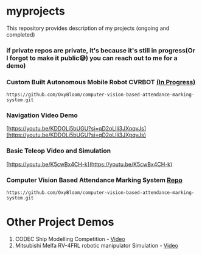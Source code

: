 # myprojects
This repository provides description of my projects (ongoing and completed)
### if private repos are private, it's because it's still in progress(Or I forgot to make it public😅) you can reach out to me for a demo)

### Custom Built Autonomous Mobile Robot CVRBOT [(In Progress)](https://github.com/OxyBloom/cvrbot.git)

```https://github.com/OxyBloom/computer-vision-based-attendance-marking-system.git```
### Navigation Video Demo

[https://youtu.be/KDDOLi5bUGU?si=qD2oLlli3JXpqvJs](https://youtu.be/KDDOLi5bUGU?si=qD2oLlli3JXpqvJs)

### Basic Teleop Video and Simulation

[https://youtu.be/K5cwBx4CH-k](https://youtu.be/K5cwBx4CH-k)


### Computer Vision Based Attendance Marking System [Repo](https://github.com/OxyBloom/computer-vision-based-attendance-marking-system.git)

```https://github.com/OxyBloom/computer-vision-based-attendance-marking-system.git```

# Other Project Demos
1. CODEC Ship Modelling Competition - [Video](https://youtu.be/DMJbOxNZAHw)
2. Mitsubishi Melfa RV-4FRL robotic manipulator Simulation - [Video](https://youtu.be/3CvvUQ1wdXA)
